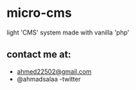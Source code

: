 # micro-cms
light 'CMS' system made with vanilla 'php'

## contact me at:

- ahmed22502@gmail.com
- @ahmadsalaa -twitter
